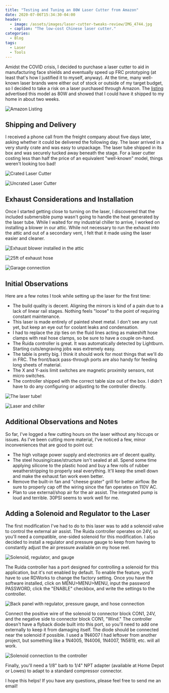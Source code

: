 ```yaml
---
title: "Testing and Tuning an 80W Laser Cutter from Amazon"
date: 2020-07-06T15:34:30-04:00
header:
  - image: /assets/images/laser-cutter-tweaks-review/IMG_4744.jpg
  - caption: "The low-cost Chinese laser cutter."
categories:
  - Blog
tags:
  - Laser
  - Tools
---
```


Amidst the COVID crisis, I decided to purchase a laser cutter to aid in manufacturing face shields and eventually speed up FRC prototyping (at least that's how I justified it to myself, anyway). At the time, many well-known laser brands were either out of stock or outside of my target budget, so I decided to take a risk on a laser purchased through Amazon. The [listing](https://www.amazon.com/Orion-Motor-Tech-Engraving-Compatible/dp/B088FPQ8GT) advertised this model as 80W and showed that I could have it shipped to my home in about two weeks.

![Amazon Listing](/assets/images/laser-cutter-tweaks-review/laser_amazon.PNG)

## Shipping and Delivery

 I received a phone call from the freight company about five days later, asking whether it could be delivered the following day. The laser arrived in a very sturdy crate and was easy to unpackage. The laser tube shipped in its box and was securely tucked away beneath the stage. For a laser cutter costing less than half the price of an equivalent "well-known" model, things weren't looking too bad!

![Crated Laser Cutter](/assets/images/laser-cutter-tweaks-review/IMG_4603.jpg)

![Uncrated Laser Cutter](/assets/images/laser-cutter-tweaks-review/IMG_4607.jpg)

## Exhaust Considerations and Installation

Once I started getting close to turning on the laser, I discovered that the included submersible pump wasn't going to handle the heat generated by the laser tube. While I waited for my industrial chiller to arrive, I worked on installing a blower in our attic. While not necessary to run the exhaust into the attic and out of a secondary vent, I felt that it made using the laser easier and cleaner. 

![Exhaust blower installed in the attic](/assets/images/laser-cutter-tweaks-review/IMG_4714.jpg)

![25ft of exhaust hose](/assets/images/laser-cutter-tweaks-review/IMG_4715.jpg)

![Garage connection](/assets/images/laser-cutter-tweaks-review/IMG_4718.jpg)

## Initial Observations

Here are a few notes I took while setting up the laser for the first time:

- The build quality is decent. Aligning the mirrors is kind of a pain due to a lack of linear rail stages. Nothing feels "loose" to the point of requiring constant maintenance.
- This laser is made entirely of painted sheet metal. I don't see any rust yet, but keep an eye out for coolant leaks and condensation.
- I had to replace the zip ties on the fluid lines acting as makeshift hose clamps with real hose clamps, so be sure to have a couple on-hand.
- The Ruida controller is great. It was automatically detected by Lightburn. Starting cuts/engraving jobs was extremely easy.
- The table is pretty big. I think it should work for most things that we'll do in FRC. The front/back pass-through ports are also handy for feeding long sheets of material.
- The X and Y-axis limit switches are magnetic proximity sensors, not micro switches.
- The controller shipped with the correct table size out of the box. I didn't have to do any configuring or adjusting to the controller directly.

![The laser tube!](/assets/images/laser-cutter-tweaks-review/IMG_4717.jpg)

![Laser and chiller](/assets/images/laser-cutter-tweaks-review/IMG_4744.jpg)

## Additional Observations and Notes

So far, I've logged a few cutting hours on the laser without any hiccups or issues. As I've been cutting more material, I've noticed a few, minor inconveniences that are good to point out:

- The high voltage power supply and electronics are of decent quality.
- The steel housing/case/structure isn't sealed at all. Spend some time applying silicone to the plastic hood and buy a few rolls of rubber weatherstripping to properly seal everything. It'll keep the smell down and make the exhaust fan work even better.
- Remove the built-in fan and "cheese grater" grill for better airflow. Be sure to properly cap off the wiring since the fan operates on 110V AC.
- Plan to use external/shop air for the air assist. The integrated pump is loud and terrible. 30PSI seems to work well for me.

## Adding a Solenoid and Regulator to the Laser

The first modification I've had to do to this laser was to add a solenoid valve to control the external air assist. The Ruida controller operates on 24V, so you'll need a compatible, one-sided solenoid for this modification. I also decided to install a regulator and pressure gauge to keep from having to constantly adjust the air pressure available on my hose reel. 

![Solenoid, regulator, and gauge](/assets/images/laser-cutter-tweaks-review/IMG_4921.jpg)

The Ruida controller has a port designed for controlling a solenoid for this application, but it's not enabled by default. To enable the feature, you'll have to use RDWorks to change the factory setting. Once you have the software installed, click on MENU>MENU>MENU, input the password PASSWORD, click the "ENABLE" checkbox, and write the settings to the controller. 

![Back panel with regulator, pressure gauge, and hose connection](/assets/images/laser-cutter-tweaks-review/IMG_4924.jpg)

Connect the positive wire of the solenoid to connector block CON1, 24V, and the negative side to connector block CON1, "Wind." The controller doesn't have a flyback diode built into this port, so you'll need to add one externally to keep it from damaging itself. The diode should be connected near the solenoid if possible. I used a 1N4007 I had leftover from another project, but something like a 1N4005, 1N4006, 1N4007, 1N5819, etc. will all work. 

![Solenoid connection to the controller](/assets/images/laser-cutter-tweaks-review/IMG_4926.jpg)

Finally, you'll need a 1/8" barb to 1/4" NPT adapter (available at Home Depot or Lowes) to adapt to a standard compressor connector. 



I hope this helps! If you have any questions, please feel free to send me an email!
